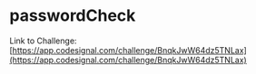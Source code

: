 # passwordCheck

Link to Challenge: [https://app.codesignal.com/challenge/BnqkJwW64dz5TNLax](https://app.codesignal.com/challenge/BnqkJwW64dz5TNLax)